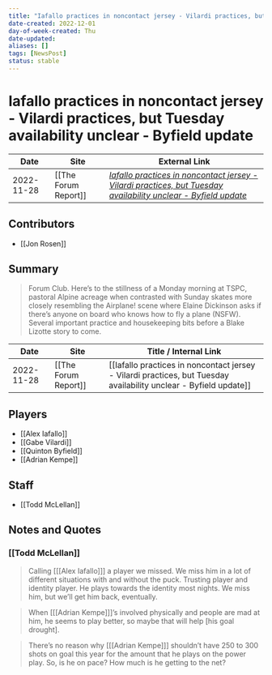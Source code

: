 ```yaml
---
title: "Iafallo practices in noncontact jersey - Vilardi practices, but Tuesday availability unclear - Byfield update"
date-created: 2022-12-01
day-of-week-created: Thu
date-updated: 
aliases: []
tags: [NewsPost]
status: stable
---
```


# Iafallo practices in noncontact jersey - Vilardi practices, but Tuesday availability unclear - Byfield update

| Date       | Site                 | External Link                                                                                                                                                                                                                                           |
| ---------- | -------------------- | ------------------------------------------------------------------------------------------------------------------------------------------------------------------------------------------------------------------------------------------------------- |
| 2022-11-28 | [[The Forum Report]] | [*Iafallo practices in noncontact jersey - Vilardi practices, but Tuesday availability unclear - Byfield update*](https://theforumreport.com/iafallo-practices-in-noncontact-jersey-vilardi-practices-but-tuesday-availability-unclear-byfield-update/) |

## Contributors
- [[Jon Rosen]]

## Summary
> Forum Club. Here’s to the stillness of a Monday morning at TSPC, pastoral Alpine acreage when contrasted with Sunday skates more closely resembling the Airplane! scene where Elaine Dickinson asks if there’s anyone on board who knows how to fly a plane (NSFW). Several important practice and housekeeping bits before a Blake Lizotte story to come.

| Date       | Site                 | Title / Internal Link                                                                                             |
| ---------- | -------------------- | ----------------------------------------------------------------------------------------------------------------- |
| 2022-11-28 | [[The Forum Report]] | [[Iafallo practices in noncontact jersey - Vilardi practices, but Tuesday availability unclear - Byfield update]] |

## Players
- [[Alex Iafallo]]
- [[Gabe Vilardi]]
- [[Quinton Byfield]]
- [[Adrian Kempe]]

## Staff
- [[Todd McLellan]]

## Notes and Quotes
### [[Todd McLellan]]
> Calling \[[[Alex Iafallo]]] a player we missed. We miss him in a lot of different situations with and without the puck. Trusting player and identity player. He plays towards the identity most nights. We miss him, but we’ll get him back, eventually.

> When \[[[Adrian Kempe]]]’s involved physically and people are mad at him, he seems to play better, so maybe that will help \[his goal drought].

>  There’s no reason why \[[[Adrian Kempe]]] shouldn’t have 250 to 300 shots on goal this year for the amount that he plays on the power play. So, is he on pace? How much is he getting to the net?
